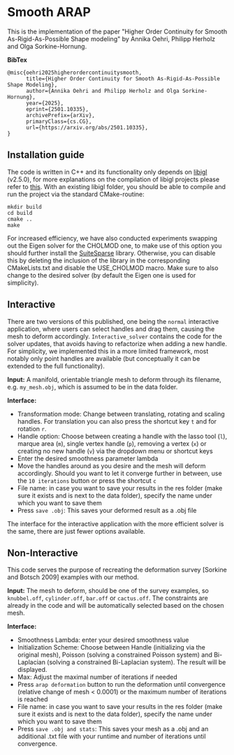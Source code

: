 # Smooth ARAP

This is the implementation of the paper "Higher Order Continuity for Smooth As-Rigid-As-Possible Shape modeling" by Annika Oehri, Philipp Herholz and Olga Sorkine-Hornung. 

**BibTex**
```
@misc{oehri2025higherordercontinuitysmooth,
      title={Higher Order Continuity for Smooth As-Rigid-As-Possible Shape Modeling}, 
      author={Annika Oehri and Philipp Herholz and Olga Sorkine-Hornung},
      year={2025},
      eprint={2501.10335},
      archivePrefix={arXiv},
      primaryClass={cs.CG},
      url={https://arxiv.org/abs/2501.10335}, 
}
```

## Installation guide

The code is written in C++ and its functionality only depends on [libigl](https://github.com/libigl/libigl) (v2.5.0), for more explanations on the compilation of libigl projects please refer to [this](https://libigl.github.io/). With an existing libigl folder, you should be able to compile and run the project via the standard CMake-routine:
```
mkdir build
cd build
cmake ..
make
```
For increased efficiency, we have also conducted experiments swapping out the Eigen solver for the CHOLMOD one, to make use of this option you should further install the [SuiteSparse](https://github.com/DrTimothyAldenDavis/SuiteSparse) library. Otherwise, you can disable this by deleting the inclusion of the library in the corresponding CMakeLists.txt and disable the USE_CHOLMOD macro. Make sure to also change to the desired solver (by default the Eigen one is used for simplicity).

## Interactive
There are two versions of this published, one being the `normal` interactive application, where users can select handles and drag them, causing the mesh to deform accordingly. `Interactive_solver` contains the code for the solver updates, that avoids having to refactorize when adding a new handle. For simplicity, we implemented this in a more limited framework, most notably only point handles are available (but conceptually it can be extended to the full functionality).

**Input:** A manifold, orientable triangle mesh to deform through its filename, e.g. `my_mesh.obj`, which is assumed to be in the data folder. 

**Interface:**
* Transformation mode: Change between translating, rotating and scaling handles. For translation you can also press the shortcut key `t` and for rotation `r`. 
* Handle option: Choose between creating a handle with the lasso tool (`l`), marque area (`m`), single vertex handle (`p`), removing a vertex (`x`) or creating no new handle (`v`) via the dropdown menu or shortcut keys
* Enter the desired smoothness parameter lambda
* Move the handles around as you desire and the mesh will deform accordingly. Should you want to let it converge further in between, use the `10 iterations` button or press the shortcut `c`
* File name: in case you want to save your results in the res folder (make sure it exists and is next to the data folder), specify the name under which you want to save them
* Press `save .obj`: This saves your deformed result  as a .obj file

The interface for the interactive application with the more efficient solver is the same, there are just fewer options available.

## Non-Interactive
This code serves the purpose of recreating the deformation survey [Sorkine and Botsch 2009] examples with our method. 

**Input:** The mesh to deform, should be one of the survey examples, so `knubbel.off`, `cylinder.off`, `bar.off` or `cactus.off`. The constraints are already in the code and will be automatically selected based on the chosen mesh.

**Interface:**
* Smoothness Lambda: enter your desired smoothness value
* Initialization Scheme: Choose between Handle (initializing via the original mesh), Poisson (solving a constrained Poisson system) and Bi-Laplacian (solving a constrained Bi-Laplacian system). The result will be displayed. 
* Max: Adjust the maximal number of iterations if needed
* Press `arap deformation` button to run the deformation until convergence (relative change of mesh < 0.0001) or the maximum number of iterations is reached
* File name: in case you want to save your results in the res folder (make sure it exists and is next to the data folder), specify the name under which you want to save them
* Press `save .obj and stats`: This saves your mesh as a .obj and an additional .txt file with your runtime and number of iterations until convergence. 
